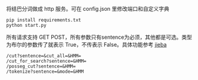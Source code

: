 将结巴分词做成 http 服务。可在 config.json 里修改端口和自定义字典

```
pip install requirements.txt
python start.py
```

所有请求支持 GET POST，所有参数只有sentence为必须，其他都是可选。类型为布尔的参数传了就表示 True，不传表示 False。具体功能参考 [jieba](https://github.com/fxsjy/jieba)
```
/cut?sentence=&cut_all=&HMM=
/cut_for_search?sentence=&HMM=
/posseg_cut?sentence=&HMM=
/tokenize?sentence=&mode=&HMM
```
